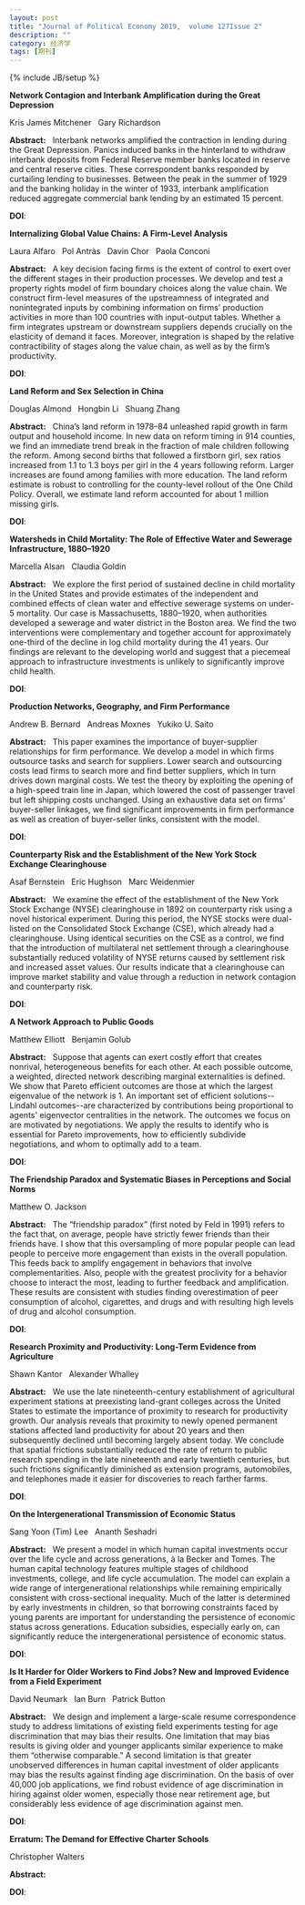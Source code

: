 ```yaml
---
layout: post
title: "Journal of Political Economy 2019,  volume 127Issue 2"
description: ""
category: 经济学
tags: [期刊]
---
```

{% include JB/setup %}

<p><strong>Network Contagion and Interbank Amplification during the Great Depression</strong></p>
<p>Kris James Mitchener&nbsp;&nbsp;&nbsp;Gary Richardson&nbsp;&nbsp;&nbsp;</p>
<p><strong>Abstract:</strong>&nbsp;&nbsp;&nbsp;Interbank networks amplified the contraction in lending during the Great Depression. Panics induced banks in the hinterland to withdraw interbank deposits from Federal Reserve member banks located in reserve and central reserve cities. These correspondent banks responded by curtailing lending to businesses. Between the peak in the summer of 1929 and the banking holiday in the winter of 1933, interbank amplification reduced aggregate commercial bank lending by an estimated 15 percent.</p>
<p><strong>DOI</strong>:
</p>
<p> </p>
<p> </p>
  

<p><strong>Internalizing Global Value Chains: A Firm-Level Analysis</strong></p>
<p>Laura Alfaro&nbsp;&nbsp;&nbsp;Pol Antràs&nbsp;&nbsp;&nbsp;Davin Chor&nbsp;&nbsp;&nbsp;Paola Conconi&nbsp;&nbsp;&nbsp;</p>
<p><strong>Abstract:</strong>&nbsp;&nbsp;&nbsp;A key decision facing firms is the extent of control to exert over the different stages in their production processes. We develop and test a property rights model of firm boundary choices along the value chain. We construct firm-level measures of the upstreamness of integrated and nonintegrated inputs by combining information on firms’ production activities in more than 100 countries with input-output tables. Whether a firm integrates upstream or downstream suppliers depends crucially on the elasticity of demand it faces. Moreover, integration is shaped by the relative contractibility of stages along the value chain, as well as by the firm’s productivity.</p>
<p><strong>DOI</strong>:
</p>
<p> </p>
<p> </p>
  

<p><strong>Land Reform and Sex Selection in China</strong></p>
<p>Douglas Almond&nbsp;&nbsp;&nbsp;Hongbin Li&nbsp;&nbsp;&nbsp;Shuang Zhang&nbsp;&nbsp;&nbsp;</p>
<p><strong>Abstract:</strong>&nbsp;&nbsp;&nbsp;China’s land reform in 1978–84 unleashed rapid growth in farm output and household income. In new data on reform timing in 914 counties, we find an immediate trend break in the fraction of male children following the reform. Among second births that followed a firstborn girl, sex ratios increased from 1.1 to 1.3 boys per girl in the 4 years following reform. Larger increases are found among families with more education. The land reform estimate is robust to controlling for the county-level rollout of the One Child Policy. Overall, we estimate land reform accounted for about 1 million missing girls.</p>
<p><strong>DOI</strong>:
</p>
<p> </p>
<p> </p>
  

<p><strong>Watersheds in Child Mortality: The Role of Effective Water and Sewerage Infrastructure, 1880–1920</strong></p>
<p>Marcella Alsan&nbsp;&nbsp;&nbsp;Claudia Goldin&nbsp;&nbsp;&nbsp;</p>
<p><strong>Abstract:</strong>&nbsp;&nbsp;&nbsp;We explore the first period of sustained decline in child mortality in the United States and provide estimates of the independent and combined effects of clean water and effective sewerage systems on under-5 mortality. Our case is Massachusetts, 1880–1920, when authorities developed a sewerage and water district in the Boston area. We find the two interventions were complementary and together account for approximately one-third of the decline in log child mortality during the 41 years. Our findings are relevant to the developing world and suggest that a piecemeal approach to infrastructure investments is unlikely to significantly improve child health.</p>
<p><strong>DOI</strong>:
</p>
<p> </p>
<p> </p>
  

<p><strong>Production Networks, Geography, and Firm Performance</strong></p>
<p>Andrew B. Bernard&nbsp;&nbsp;&nbsp;Andreas Moxnes&nbsp;&nbsp;&nbsp;Yukiko U. Saito&nbsp;&nbsp;&nbsp;</p>
<p><strong>Abstract:</strong>&nbsp;&nbsp;&nbsp;This paper examines the importance of buyer-supplier relationships for firm performance. We develop a model in which firms outsource tasks and search for suppliers. Lower search and outsourcing costs lead firms to search more and find better suppliers, which in turn drives down marginal costs. We test the theory by exploiting the opening of a high-speed train line in Japan, which lowered the cost of passenger travel but left shipping costs unchanged. Using an exhaustive data set on firms’ buyer-seller linkages, we find significant improvements in firm performance as well as creation of buyer-seller links, consistent with the model.</p>
<p><strong>DOI</strong>:
</p>
<p> </p>
<p> </p>
  

<p><strong>Counterparty Risk and the Establishment of the New York Stock Exchange Clearinghouse</strong></p>
<p>Asaf Bernstein&nbsp;&nbsp;&nbsp;Eric Hughson&nbsp;&nbsp;&nbsp;Marc Weidenmier&nbsp;&nbsp;&nbsp;</p>
<p><strong>Abstract:</strong>&nbsp;&nbsp;&nbsp;We examine the effect of the establishment of the New York Stock Exchange (NYSE) clearinghouse in 1892 on counterparty risk using a novel historical experiment. During this period, the NYSE stocks were dual-listed on the Consolidated Stock Exchange (CSE), which already had a clearinghouse. Using identical securities on the CSE as a control, we find that the introduction of multilateral net settlement through a clearinghouse substantially reduced volatility of NYSE returns caused by settlement risk and increased asset values. Our results indicate that a clearinghouse can improve market stability and value through a reduction in network contagion and counterparty risk.</p>
<p><strong>DOI</strong>:
</p>
<p> </p>
<p> </p>
  

<p><strong>A Network Approach to Public Goods</strong></p>
<p>Matthew Elliott&nbsp;&nbsp;&nbsp;Benjamin Golub&nbsp;&nbsp;&nbsp;</p>
<p><strong>Abstract:</strong>&nbsp;&nbsp;&nbsp;Suppose that agents can exert costly effort that creates nonrival, heterogeneous benefits for each other. At each possible outcome, a weighted, directed network describing marginal externalities is defined. We show that Pareto efficient outcomes are those at which the largest eigenvalue of the network is 1. An important set of efficient solutions--Lindahl outcomes--are characterized by contributions being proportional to agents' eigenvector centralities in the network. The outcomes we focus on are motivated by negotiations. We apply the results to identify who is essential for Pareto improvements, how to efficiently subdivide negotiations, and whom to optimally add to a team.</p>
<p><strong>DOI</strong>:
</p>
<p> </p>
<p> </p>
  

<p><strong>The Friendship Paradox and Systematic Biases in Perceptions and Social Norms</strong></p>
<p>Matthew O. Jackson&nbsp;&nbsp;&nbsp;</p>
<p><strong>Abstract:</strong>&nbsp;&nbsp;&nbsp;The “friendship paradox” (first noted by Feld in 1991) refers to the fact that, on average, people have strictly fewer friends than their friends have. I show that this oversampling of more popular people can lead people to perceive more engagement than exists in the overall population. This feeds back to amplify engagement in behaviors that involve complementarities. Also, people with the greatest proclivity for a behavior choose to interact the most, leading to further feedback and amplification. These results are consistent with studies finding overestimation of peer consumption of alcohol, cigarettes, and drugs and with resulting high levels of drug and alcohol consumption.</p>
<p><strong>DOI</strong>:
</p>
<p> </p>
<p> </p>
  

<p><strong>Research Proximity and Productivity: Long-Term Evidence from Agriculture</strong></p>
<p>Shawn Kantor&nbsp;&nbsp;&nbsp;Alexander Whalley&nbsp;&nbsp;&nbsp;</p>
<p><strong>Abstract:</strong>&nbsp;&nbsp;&nbsp;We use the late nineteenth-century establishment of agricultural experiment stations at preexisting land-grant colleges across the United States to estimate the importance of proximity to research for productivity growth. Our analysis reveals that proximity to newly opened permanent stations affected land productivity for about 20 years and then subsequently declined until becoming largely absent today. We conclude that spatial frictions substantially reduced the rate of return to public research spending in the late nineteenth and early twentieth centuries, but such frictions significantly diminished as extension programs, automobiles, and telephones made it easier for discoveries to reach farther farms.</p>
<p><strong>DOI</strong>:
</p>
<p> </p>
<p> </p>
  

<p><strong>On the Intergenerational Transmission of Economic Status</strong></p>
<p>Sang Yoon (Tim) Lee&nbsp;&nbsp;&nbsp;Ananth Seshadri&nbsp;&nbsp;&nbsp;</p>
<p><strong>Abstract:</strong>&nbsp;&nbsp;&nbsp;We present a model in which human capital investments occur over the life cycle and across generations, à la Becker and Tomes. The human capital technology features multiple stages of childhood investments, college, and life cycle accumulation. The model can explain a wide range of intergenerational relationships while remaining empirically consistent with cross-sectional inequality. Much of the latter is determined by early investments in children, so that borrowing constraints faced by young parents are important for understanding the persistence of economic status across generations. Education subsidies, especially early on, can significantly reduce the intergenerational persistence of economic status.</p>
<p><strong>DOI</strong>:
</p>
<p> </p>
<p> </p>
  

<p><strong>Is It Harder for Older Workers to Find Jobs? New and Improved Evidence from a Field Experiment</strong></p>
<p>David Neumark&nbsp;&nbsp;&nbsp;Ian Burn&nbsp;&nbsp;&nbsp;Patrick Button&nbsp;&nbsp;&nbsp;</p>
<p><strong>Abstract:</strong>&nbsp;&nbsp;&nbsp;We design and implement a large-scale resume correspondence study to address limitations of existing field experiments testing for age discrimination that may bias their results. One limitation that may bias results is giving older and younger applicants similar experience to make them “otherwise comparable.” A second limitation is that greater unobserved differences in human capital investment of older applicants may bias the results against finding age discrimination. On the basis of over 40,000 job applications, we find robust evidence of age discrimination in hiring against older women, especially those near retirement age, but considerably less evidence of age discrimination against men.</p>
<p><strong>DOI</strong>:
</p>
<p> </p>
<p> </p>
  

<p><strong>Erratum: The Demand for Effective Charter Schools</strong></p>
<p>Christopher Walters&nbsp;&nbsp;&nbsp;</p>
<p><strong>Abstract:</strong>&nbsp;&nbsp;&nbsp;</p>
<p><strong>DOI</strong>:
</p>
<p> </p>
<p> </p>
  